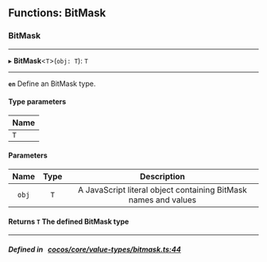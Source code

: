 ## Functions: BitMask

### BitMask


___
▸ **BitMask**<`T`\>(`obj: T`): `T`
___


**`en`** 
Define an BitMask type.


#### Type parameters

| Name |
| :------ |
| `T` |

#### Parameters

| Name | Type | Description |
| :------: | :------: | :------: |
| `obj` | `T` | A JavaScript literal object containing BitMask names and values  |

#### Returns `T` The defined BitMask type

___


##### Defined in &nbsp;   [cocos/core/value-types/bitmask.ts:44](https://github.com/cocos-creator/engine/blob/c7bf6b8a9/cocos/core/value-types/bitmask.ts#L44)&nbsp;
